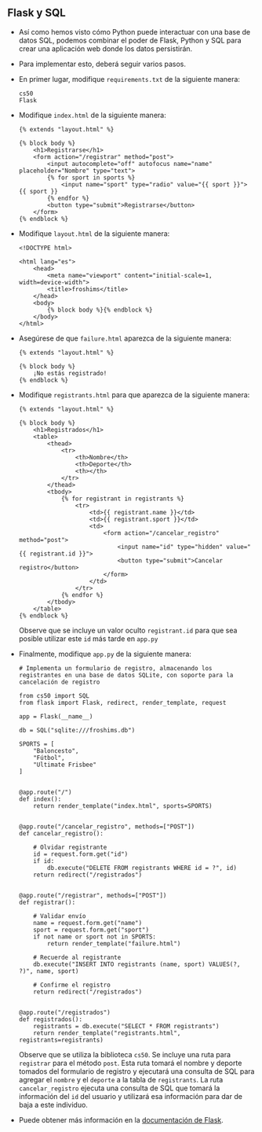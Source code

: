 Flask y SQL
-------------

*   Así como hemos visto cómo Python puede interactuar con una base de datos SQL, podemos combinar el poder de Flask, Python y SQL para crear una aplicación web donde los datos persistirán.
*   Para implementar esto, deberá seguir varios pasos.
*   En primer lugar, modifique `requirements.txt` de la siguiente manera:
    
        cs50
        Flask
        
    
*   Modifique `index.html` de la siguiente manera:
    
        {% extends "layout.html" %}
        
        {% block body %}
            <h1>Registrarse</h1>
            <form action="/registrar" method="post">
                <input autocomplete="off" autofocus name="name" placeholder="Nombre" type="text">
                {% for sport in sports %}
                    <input name="sport" type="radio" value="{{ sport }}"> {{ sport }}
                {% endfor %}
                <button type="submit">Registrarse</button>
            </form>
        {% endblock %}
        
    
*   Modifique `layout.html` de la siguiente manera:
    
        <!DOCTYPE html>
        
        <html lang="es">
            <head>
                <meta name="viewport" content="initial-scale=1, width=device-width">
                <title>froshims</title>
            </head>
            <body>
                {% block body %}{% endblock %}
            </body>
        </html>
        
    
*   Asegúrese de que `failure.html` aparezca de la siguiente manera:
    
        {% extends "layout.html" %}
        
        {% block body %}
            ¡No estás registrado!
        {% endblock %}
        
    
*   Modifique `registrants.html` para que aparezca de la siguiente manera:
    
        {% extends "layout.html" %}
        
        {% block body %}
            <h1>Registrados</h1>
            <table>
                <thead>
                    <tr>
                        <th>Nombre</th>
                        <th>Deporte</th>
                        <th></th>
                    </tr>
                </thead>
                <tbody>
                    {% for registrant in registrants %}
                        <tr>
                            <td>{{ registrant.name }}</td>
                            <td>{{ registrant.sport }}</td>
                            <td>
                                <form action="/cancelar_registro" method="post">
                                    <input name="id" type="hidden" value="{{ registrant.id }}">
                                    <button type="submit">Cancelar registro</button>
                                </form>
                            </td>
                        </tr>
                    {% endfor %}
                </tbody>
            </table>
        {% endblock %}
        
    
    Observe que se incluye un valor oculto `registrant.id` para que sea posible utilizar este `id` más tarde en `app.py`
    
*   Finalmente, modifique `app.py` de la siguiente manera:
    
        # Implementa un formulario de registro, almacenando los registrantes en una base de datos SQLite, con soporte para la cancelación de registro
        
        from cs50 import SQL
        from flask import Flask, redirect, render_template, request
        
        app = Flask(__name__)
        
        db = SQL("sqlite:///froshims.db")
        
        SPORTS = [
            "Baloncesto",
            "Fútbol",
            "Ultimate Frisbee"
        ]
        
        
        @app.route("/")
        def index():
            return render_template("index.html", sports=SPORTS)
        
        
        @app.route("/cancelar_registro", methods=["POST"])
        def cancelar_registro():
        
            # Olvidar registrante
            id = request.form.get("id")
            if id:
                db.execute("DELETE FROM registrants WHERE id = ?", id)
            return redirect("/registrados")
        
        
        @app.route("/registrar", methods=["POST"])
        def registrar():
        
            # Validar envío
            name = request.form.get("name")
            sport = request.form.get("sport")
            if not name or sport not in SPORTS:
                return render_template("failure.html")
        
            # Recuerde al registrante
            db.execute("INSERT INTO registrants (name, sport) VALUES(?, ?)", name, sport)
        
            # Confirme el registro
            return redirect("/registrados")
        
        
        @app.route("/registrados")
        def registrados():
            registrants = db.execute("SELECT * FROM registrants")
            return render_template("registrants.html", registrants=registrants)
        
    
    Observe que se utiliza la biblioteca `cs50`. Se incluye una ruta para `registrar` para el método `post`. Esta ruta tomará el nombre y deporte tomados del formulario de registro y ejecutará una consulta de SQL para agregar el `nombre` y el `deporte` a la tabla de `registrants`. La ruta `cancelar_registro` ejecuta una consulta de SQL que tomará la información del `id` del usuario y utilizará esa información para dar de baja a este individuo.
    
*   Puede obtener más información en la [documentación de Flask](https://flask.palletsprojects.com).